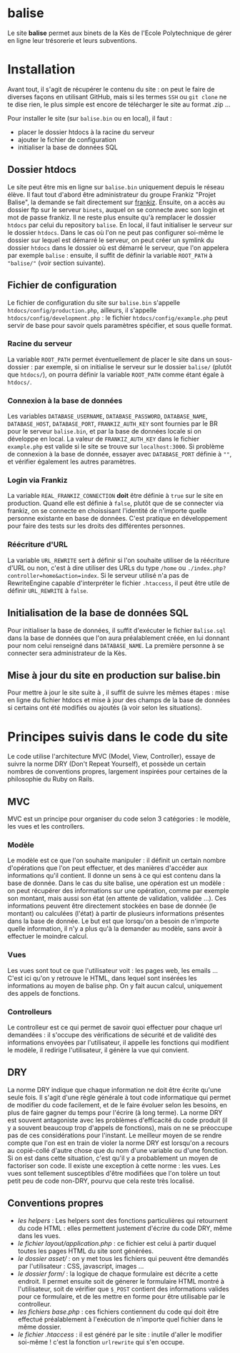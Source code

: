 balise
======

Le site **balise** permet aux binets de la Kès de l'Ecole Polytechnique de gérer en ligne leur trésorerie et leurs subventions.

# Installation

Avant tout, il s'agit de récupérer le contenu du site : on peut le faire de diverses façons en utilisant GitHub, mais si les termes `SSH` ou `git clone` ne te dise rien, le plus simple est encore de télécharger le site au format .zip ...

Pour installer le site (sur `balise.bin` ou en local), il faut :
* placer le dossier htdocs à la racine du serveur
* ajouter le fichier de configuration
* initialiser la base de données SQL

## Dossier htdocs

Le site peut être mis en ligne sur `balise.bin` uniquement depuis le réseau élève. Il faut tout d'abord être administrateur du groupe Frankiz "Projet Balise", la demande se fait directement sur [frankiz](https://www.frankiz.net/groups/see/projetbalise). Ensuite, on a accès au dossier ftp sur le serveur `binets`, auquel on se connecte avec son login et mot de passe frankiz. Il ne reste plus ensuite qu'à remplacer le dossier `htdocs` par celui du repository `balise`.
En local, il faut initialiser le serveur sur le dossier `htdocs`. Dans le cas où l'on ne peut pas configurer soi-même le dossier sur lequel est démarré le serveur, on peut créer un symlink du dossier `htdocs` dans le dossier où est démarré le serveur, que l'on appelera par exemple `balise` : ensuite, il suffit de définir la variable `ROOT_PATH` à `"balise/"` (voir section suivante).

## Fichier de configuration

Le fichier de configuration du site sur `balise.bin` s'appelle `htdocs/config/production.php`, ailleurs, il s'appelle `htdocs/config/development.php` : le fichier `htdocs/config/example.php` peut servir de base pour savoir quels paramètres spécifier, et sous quelle format.

### Racine du serveur

La variable `ROOT_PATH` permet éventuellement de placer le site dans un sous-dossier : par exemple, si on initialise le serveur sur le dossier `balise/` (plutôt que `htdocs/`), on pourra définir la variable `ROOT_PATH` comme étant égale à `htdocs/`.

### Connexion à la base de données

Les variables `DATABASE_USERNAME`, `DATABASE_PASSWORD`, `DATABASE_NAME`, `DATABASE_HOST`, `DATABASE_PORT`, `FRANKIZ_AUTH_KEY` sont fournies par le BR pour le serveur `balise.bin`, et par la base de données locale si on développe en local. La valeur de `FRANKIZ_AUTH_KEY` dans le fichier `example.php` est valide si le site se trouve sur `localhost:3000`. Si problème de connexion à la base de donnée, essayer avec `DATABASE_PORT` définie à `""`, et vérifier également les autres paramètres.

### Login via Frankiz

La variable `REAL_FRANKIZ_CONNECTION` **doit** être définie à `true` sur le site en production. Quand elle est définie à `false`, plutôt que de se connecter via frankiz, on se connecte en choissisant l'identité de n'importe quelle personne existante en base de données. C'est pratique en développement pour faire des tests sur les droits des différentes personnes.

### Réécriture d'URL

La variable `URL_REWRITE` sert à définir si l'on souhaite utiliser de la réécriture d'URL ou non, c'est à dire utiliser des URLs du type `/home` ou `./index.php?controller=home&action=index`. Si le serveur utilisé n'a pas de RewriteEngine capable d'interpréter le fichier `.htaccess`, il peut être utile de définir `URL_REWRITE` à `false`.

## Initialisation de la base de données SQL

Pour initialiser la base de données, il suffit d'exécuter le fichier `Balise.sql` dans la base de données que l'on aura préalablement créée, en lui donnant pour nom celui renseigné dans `DATABASE_NAME`.
La première personne à se connecter sera administrateur de la Kès.

## Mise à jour du site en production sur balise.bin

Pour mettre à jour le site suite à , il suffit de suivre les mêmes étapes : mise en ligne du fichier htdocs et mise à jour des champs de la base de données si certains ont été modifiés ou ajoutés (à voir selon les situations).

# Principes suivis dans le code du site

Le code utilise l'architecture MVC (Model, View, Controller), essaye de suivre la norme DRY (Don't Repeat Yourself), et possède un certain nombres de conventions propres, largement inspirées pour certaines de la philosophie du Ruby on Rails.

## MVC

MVC est un principe pour organiser du code selon 3 catégories : le modèle, les vues et les controllers.

### Modèle

Le modèle est ce que l'on souhaite manipuler : il définit un certain nombre d'opérations que l'on peut effectuer, et des manières d'accéder aux informations qu'il contient. Il donne un sens à ce qui est contenu dans la base de donnée.
Dans le cas du site balise, une opération est un modèle : on peut récupérer des informations sur une opération, comme par exemple son montant, mais aussi son état (en attente de validation, validée ...). Ces informations peuvent être directement stockées en base de donnée (le montant) ou calculées (l'état) à partir de plusieurs informations présentes dans la base de donnée.
Le but est que lorsqu'on a besoin de n'importe quelle information, il n'y a plus qu'à la demander au modèle, sans avoir à effectuer le moindre calcul.

### Vues

Les vues sont tout ce que l'utilisateur voit : les pages web, les emails ... C'est ici qu'on y retrouve le HTML, dans lequel sont insérées les informations au moyen de balise php. On y fait aucun calcul, uniquement des appels de fonctions.

### Controlleurs

Le controlleur est ce qui permet de savoir quoi effectuer pour chaque url demandées : il s'occupe des vérifications de sécurité et de validité des informations envoyées par l'utilisateur, il appelle les fonctions qui modifient le modèle, il redirige l'utilisateur, il génère la vue qui convient.

## DRY

La norme DRY indique que chaque information ne doit être écrite qu'une seule fois. Il s'agit d'une règle générale à tout code informatique qui permet de modifier du code facilement, et de le faire évoluer selon les besoins, en plus de faire gagner du temps pour l'écrire (à long terme). La norme DRY est souvent antagoniste avec les problèmes d'efficacité du code produit (il y a souvent beaucoup trop d'appels de fonctions), mais on ne se préoccupe pas de ces considérations pour l'instant.
Le meilleur moyen de se rendre compte que l'on est en train de violer la norme DRY est lorsqu'on a recours au copié-collé d'autre chose que du nom d'une variable ou d'une fonction. Si on est dans cette situation, c'est qu'il y a probablement un moyen de factoriser son code.
Il existe une exception à cette norme : les vues. Les vues sont tellement susceptibles d'être modifiées que l'on tolère un tout petit peu de code non-DRY, pourvu que cela reste très localisé.

## Conventions propres

* *les helpers* : Les helpers sont des fonctions particulières qui retournent du code HTML : elles permettent justement d'écrire du code DRY, même dans les vues.
* *le fichier layout/application.php* : ce fichier est celui à partir duquel toutes les pages HTML du site sont générées.
* *le dossier asset/* : on y met tous les fichiers qui peuvent être demandés par l'utilisateur : CSS, javascript, images ...
* *le dossier form/* : la logique de chaque formulaire est décrite a cette endroit. Il permet ensuite soit de génerer le formulaire HTML montré à l'utilisateur, soit de vérifier que `$_POST` contient des informations valides pour ce formulaire, et de les mettre en forme pour être utilisable par le controlleur.
* *les fichiers base.php* : ces fichiers contiennent du code qui doit être effectué préalablement à l'exécution de n'importe quel fichier dans le même dossier.
* *le fichier .htaccess* : il est généré par le site : inutile d'aller le modifier soi-même ! c'est la fonction `urlrewrite` qui s'en occupe.
